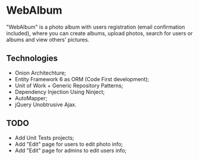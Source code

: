 # WebAlbum
"WebAlbum" is a photo album with users registration (email confirmation included), where you can create albums, upload photos, search for users or albums and view others' pictures.

##  Technologies
* Onion Architechture;
* Entity Framework 6 as ORM (Code First development);
* Unit of Work + Generic Repository Patterns;
* Dependency Injection Using Ninject;
* AutoMapper;
* jQuery Unobtrusive Ajax.

##  TODO
* Add Unit Tests projects;
* Add "Edit" page for users to edit photo info;
* Add "Edit" page for admins to edit users info;

